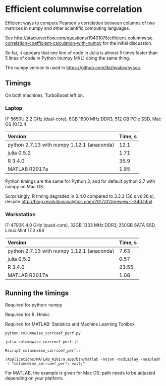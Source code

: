# Efficient columnwise correlation

Efficient ways to compute Pearson's correlation between columns of two matrices in numpy and other scientific computing languages.

See http://stackoverflow.com/questions/19401078/efficient-columnwise-correlation-coefficient-calculation-with-numpy for the initial discussion.

So far, it appears that one line of code in Julia is almost 5 times faster than 5 lines of code in Python (numpy MKL) doing the same thing.

The numpy version is used in https://github.com/ikizhvatov/pysca.

## Timings

On both machines, TurboBoost left on.

### Laptop

i7-5650U 2.2 GHz (dual-core), 8GB 1600 MHz DDR3, 512 GB PCIe SSD, Mac OS 10.12.4

| Version                                     | Time, s |
|:------------------------------------------- |:------- |
| python 2.7.13 with numpy 1.12.1 (anaconda)  | 12.1    | 
| julia 0.5.2                                 | 1.71    |
| R 3.4.0                                     | 36.9    |
| MATLAB R2017a                               | 1.85    |

Python timings are the same for Python 3, and for default python 2.7 with numpy on Mac OS.

Surprisingly, R timing degraded in 3.4.0 compared to 3.3.3 (36 s vs 26 s), despite http://blog.revolutionanalytics.com/2017/02/preview-r-340.html.

### Workstation

i7-4790K 4.0 GHz (quad-core), 32GB 1333 MHz DDR3, 250GB SATA SSD, Linux Mint 17.3 x64

| Version                                     | Time, s |
|:------------------------------------------- |:------- |
| python 2.7.13 with numpy 1.12.1 (anaconda)  | 7.63    | 
| julia 0.5.2                                 | 0.57    |
| R 3.4.0                                     | 23.55   |
| MATLAB R2017a                               | 1.08    |

## Running the timings

Required for python: numpy

Required for R: Hmisc

Required for MATLAB: Statistics and Machine Learning Toolbox

```python columnwise_corrcoef_perf.py```

```julia columnwise_corrcoef_perf.jl```

```Rscript columnwise_corrcoef_perf.r```

```/Applications/MATLAB_R2017a.app/bin/matlab -nojvm -nodisplay -nosplash -r "columnwise_corrcoef_perf; exit;"```

For MATLAB, the example is given for Mac OS; path needs to be adjusted depending on your platform.
